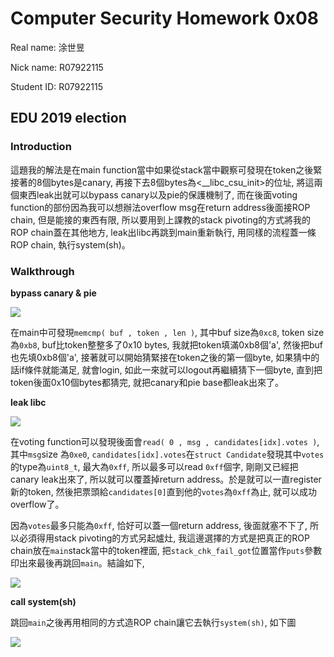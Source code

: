 # Computer Security Homework 0x08

Real name: 涂世昱

Nick name: R07922115

Student ID: R07922115

## EDU 2019 election

### Introduction

這題我的解法是在main function當中如果從stack當中觀察可發現在token之後緊接著的8個bytes是canary, 再接下去8個bytes為\<\_\_libc\_csu\_init\>的位址, 將這兩個東西leak出就可以bypass canary以及pie的保護機制了, 而在後面voting function的部份因為我可以想辦法overflow msg在return address後面接ROP chain, 但是能接的東西有限, 所以要用到上課教的stack pivoting的方式將我的ROP chain蓋在其他地方, leak出libc再跳到main重新執行, 用同樣的流程蓋一條ROP chain, 執行system(sh)。

### Walkthrough

**bypass canary & pie**

![](/home/jason/Pictures/Screenshot_20191226_020117.png)

在main中可發現``memcmp( buf , token , len )``, 其中buf size為``0xc8``, token size為``0xb8``, buf比token整整多了0x10 bytes, 我就把token填滿0xb8個'a', 然後把buf也先填0xb8個'a', 接著就可以開始猜緊接在token之後的第一個byte, 如果猜中的話if條件就能滿足, 就會login, 如此一來就可以logout再繼續猜下一個byte, 直到把token後面0x10個bytes都猜完, 就把canary和pie base都leak出來了。

**leak libc**

![](/home/jason/Pictures/Screenshot_20191226_030706.png)

在voting function可以發現後面會``read( 0 , msg , candidates[idx].votes )``, 其中``msg``size 為``0xe0``, ``candidates[idx].votes``在``struct Candidate``發現其中``votes``的type為``uint8_t``, 最大為``0xff``, 所以最多可以read ``0xff``個字, 剛剛又已經把canary leak出來了, 所以就可以覆蓋掉return address。於是就可以一直register新的token, 然後把票頭給``candidates[0]``直到他的``votes``為``0xff``為止, 就可以成功overflow了。

因為``votes``最多只能為``0xff``, 恰好可以蓋一個return address, 後面就塞不下了, 所以必須得用stack pivoting的方式另起爐灶, 我這邊選擇的方式是把真正的ROP chain放在``main``stack當中的token裡面, 把``stack_chk_fail_got``位置當作``puts``參數印出來最後再跳回``main``。結論如下,

![](/home/jason/Pictures/Screenshot_20191226_034100.png)

**call system(sh)**

跳回``main``之後再用相同的方式造ROP chain讓它去執行``system(sh)``, 如下圖

![](/home/jason/Pictures/Screenshot_20191226_040358.png)
